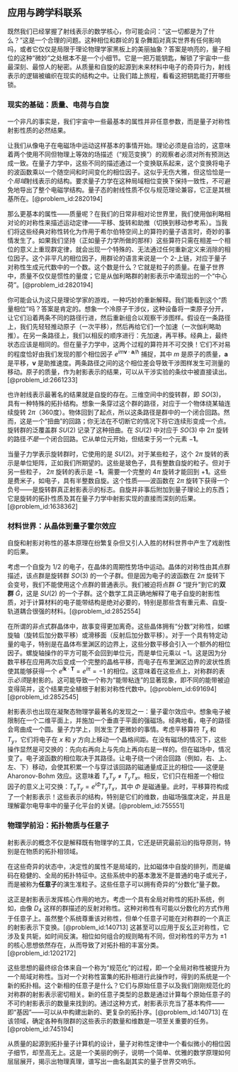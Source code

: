 ## 应用与跨学科联系

既然我们已经掌握了射线表示的数学核心，你可能会问：“这一切都是为了什么？”这是一个合理的问题。这种相位和群论的复杂舞蹈对真实世界有任何影响吗，或者它仅仅是局限于理论物理学家黑板上的美丽抽象？答案是响亮的，量子相位的这种“微妙”之处根本不是一个小细节。它是一把万能钥匙，解锁了宇宙中一些最深刻、最惊人的秘密。从质量和自旋的起源到未来材料中电子的奇异行为，射线表示的逻辑被编织在现实的结构之中。让我们踏上旅程，看看这把钥匙能打开哪些锁。

### 现实的基础：质量、电荷与自旋

一个非凡的事实是，我们宇宙中一些最基本的属性并非任意参数，而是量子对称性射影性质的必然结果。

让我们从像电子在电磁场中运动这样基本的事情开始。理论必须是自洽的，这意味着两个使用不同但物理上等效的场描述（“规范变换”）的观察者必须对所有预测达成一致。在量子力学中，这些不同的描述通过一个变换联系起来，这个变换将电子的波函数乘以一个随空间和时间变化的相位因子。这似乎无伤大雅，但这恰恰是一个*局域*射线表示的结构。要求量子力学在这种局域相位变换下保持一致性，不可避免地导出了整个电磁学结构。量子态的射线性质不仅与规范理论兼容，它正是其根基所在。[@problem_id:2820194]

那么更基本的属性——质量呢？在我们的日常非相对论世界里，我们使用伽利略相对论的对称性来描述运动定律——平移、旋转和助推（切换到移动参考系）。当我们将这些经典对称性转化为作用于希尔伯特空间上的算符的量子语言时，奇妙的事情发生了。如果我们坚持（正如量子力学所做的那样）这些算符只需在相差一个相位的意义上重现群定律，就会出现一个特殊的、无法通过任何重新定义来消除的相位因子。这个非平凡的相位因子，用群论的语言来说是一个 2-上链，对应于量子对称性生成元代数中的一个数。这个数是什么？它就是粒子的质量。在量子世界中，质量不仅仅是惯性的量度；它是从伽利略群的射影表示中涌现出的一个“中心荷”。[@problem_id:2820194]

你可能会认为这只是理论学家的游戏，一种巧妙的重新解释。我们能看到这个“质量相位”吗？答案是肯定的。想象一个冷原子干涉仪，这种设备将一束原子分开，让它们沿着两条不同的路径行进，然后重新组合以观察干涉图样。假设在一条路径上，我们先轻轻推动原子（一次平移），然后再给它们一个加速（一次伽利略助推）。在另一条路径上，我们以相反的顺序进行：先加速，再平移。经典上，最终状态应该是相同的。但在量子力学中，这两个过程的算符并不可交换！它们不对易的程度恰好由我们发现的那个相位因子 $e^{i m \mathbf{v} \cdot \mathbf{a} / \hbar}$ 捕捉，其中 $m$ 是原子的质量，$\mathbf{a}$ 是平移，$\mathbf{v}$ 是助推速度。两条路径之间的这个相位差会导致干涉图样发生可测量的移动。原子的质量，作为射影表示的结果，可以从干涉实验的条纹中被直接读出。[@problem_id:2661233]

也许射线表示最著名的结果就是自旋的存在。三维空间中的旋转群，即 $SO(3)$，具有一种特殊的拓扑结构。想象一条穿过这个群的路径，对应于一个物体绕某轴连续旋转 $2\pi$（360度）。物体回到了起点，所以这条路径是群中的一个闭合回路。然而，这是一个“扭曲”的回路；你无法在不切断它的情况下将它连续形变成一个点。旋转群的泛覆盖群 $SU(2)$ 记录了这种扭曲。在 $SU(2)$ 中对应于 $SO(3)$ 中 $2\pi$ 旋转的路径*不是*一个闭合回路。它从单位元开始，但结束于另一个元素 $-\mathbf{1}$。

当量子力学表示旋转群时，它使用的是 $SU(2)$。对于某些粒子，这个 $2\pi$ 旋转的表示是单位矩阵，正如我们所期望的。这些是玻色子，具有整数自旋的粒子。但对于另一些粒子， $2\pi$ 旋转的表示是 $-\mathbf{1}$。需要一个完整的 $4\pi$ 旋转才能回到 $+\mathbf{1}$。这些是费米子，如电子，具有半整数自旋。这个性质——波函数在 $2\pi$ 旋转下获得一个负号——是旋转群真正射影表示的标志。自旋并非事后附加到量子理论上的东西；它是旋转的拓扑性质及其在量子力学中射影实现的直接而深刻的后果。[@problem_id:1638362]

### 材料世界：从晶体到量子霍尔效应

自旋和射影对称性的基本原理在纷繁复杂但又引人入胜的材料世界中产生了戏剧性的后果。

考虑一个自旋为 1/2 的电子，在晶体的周期性势场中运动。晶体的对称性由其点群描述，该点群是旋转群 $SO(3)$ 的一个子群。但是因为电子的波函数在 $2\pi$ 旋转下会变号，我们不能使用这个点群的普通表示。我们被迫将点群 $G$ “提升”到它的**双群** $\tilde{G}$，这是 $SU(2)$ 的一个子群。这个数学工具正确地解释了电子自旋的射影性质，对于计算材料的电子能带结构是绝对必要的，特别是那些含有重元素、自旋-轨道耦合很强的材料。[@problem_id:2852554]

在所谓的非点式群晶体中，故事变得更加离奇。这些晶体拥有“分数”对称性，如螺旋轴（旋转后加分数平移）或滑移面（反射后加分数平移）。对于一个具有特定动量的电子，特别是在晶体布里渊区的边界上，这些分数平移会引入一个额外的相位因子。螺旋轴操作的平方可能不会回到单位元，而是单位元乘以 $-1$。这是因为分数平移在应用两次后变成一个完整的晶格平移，而电子在布里渊区边界的波状性质使其能够获得一个 $e^{i\mathbf{k}\cdot\mathbf{T}} = e^{i\pi} = -1$ 的相位。这意味着在这些点上，对称群的表示*必须*是射影的。这可能导致一个称为“能带粘连”的显著现象，即不同的能带被迫变得简并，这个结果完全植根于射影对称性代数中。[@problem_id:691694] [@problem_id:2852545]

射影表示也出现在凝聚态物理学最著名的发现之一：量子霍尔效应中。想象电子被限制在一个二维平面上，并施加一个垂直于平面的强磁场。经典地看，电子的路径会弯曲成一个圆。量子力学上，则发生了更微妙的事情。考虑平移算符 $T_x$ 和 $T_y$，它们将电子在 $x$ 和 $y$ 方向上移动一个晶格间距。在没有磁场的情况下，这些操作显然是可交换的：先向右再向上与先向上再向右是一样的。但在磁场中，情况变了。电子波函数的相位取决于其路径。让电子绕一个闭合回路（例如，右、上、左、下）移动，会使其积累一个与穿过该回路的磁通量成正比的相位——这便是 Aharonov-Bohm 效应。这意味着 $T_x T_y \ne T_y T_x$。相反，它们只在相差一个相位因子的意义上可交换：$T_x T_y = e^{i\Phi} T_y T_x$，其中 $\Phi$ 是磁通量。此时，平移算符构成了一个射影表示！这些表示的结构，特别是它们的维数，由磁场强度决定，并且是理解霍尔电导率中的量子化平台的关键。[@problem_id:755551]

### 物理学前沿：拓扑物质与任意子

射影表示的概念不仅是解释既有物理学的工具，它还是研究最前沿的指导原则，特别是在物质的拓扑相领域。

在这些奇异的状态中，决定性的属性不是局域的，比如磁体中自旋的排列，而是编码在稳健的、全局的拓扑特征中。这些系统中的基本激发不是普通的电子或光子，而是被称为**任意子**的演生准粒子。这些任意子可以拥有奇异的“分数化”量子数。

这正是射影表示发挥核心作用的地方。考虑一个具有全局对称性的拓扑系统，例如，由像 $D_4$ 这样的群描述的反射对称性。这种对称性有可能以分数化的方式作用于任意子上。虽然整个系统尊重该对称性，但单个任意子可能在对称群的一个真正的射影表示下变换。[@problem_id:140713] 这甚至可以应用于反幺正对称性，它涉及复共轭，如时间反演。相位如何组合的规则略有不同，但对称性的平方为 $\pm 1$ 的核心思想依然存在，从而导致了对拓扑相的丰富分类。[@problem_id:1202172]

这些思想的最终综合体来自一个称为“规范化”的过程，即一个全局对称性被提升为一个局域对称性。当对一个对称性富集的拓扑相进行此操作时，得到的系统是一个新的拓扑相。这个新相的任意子是什么？它们与原始任意子以及我们刚刚规范化的对称群的射影表示密切相关。新的任意子类型的总数是通过计算每个原始任意子的不可约射影表示的数量来找到的。通过这种方式，射影表示充当了基本构件——即“基因”——可以从中构建出新的、更复杂的拓扑序。[@problem_id:140713] 在该领域，确定各种有限群的这些表示的数量和维数是一项至关重要的任务。[@problem_id:745194]

从质量的起源到拓扑量子计算机的设计，量子对称性定律中一个看似微小的相位因子细节，却至高无上。这是一个美丽的例子，说明一个简单、优雅的数学原理如何层层展开，揭示出物理真理，谱写出一曲名副其实的量子世界交响乐。